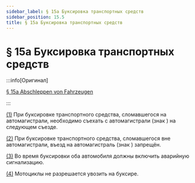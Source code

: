 ```yaml
---
sidebar_label: § 15a Буксировка транспортных средств
sidebar_position: 15.5
title: § 15a Буксировка транспортных средств
---
```


<VerifiedTranslationIcon />

# § 15a Буксировка транспортных средств

:::info[Оригинал]

[§ 15a Abschleppen von Fahrzeugen](https://www.gesetze-im-internet.de/stvo_2013/__15a.html)

:::


<span id="1">[(1)](#1)</span> При буксировке транспортного средства, сломавшегося на автомагистрали, необходимо съехать с автомагистрали (знак <TrafficSign sign="330.1" />) на следующем съезде.


<span id="2">[(2)](#2)</span> При буксировке транспортного средства, сломавшегося вне автомагистрали, въезд на автомагистраль (знак <TrafficSign sign="330.1" />) запрещён.


<span id="3">[(3)](#3)</span> Во время буксировки оба автомобиля должны включить аварийную сигнализацию.


<span id="4">[(4)](#4)</span> Мотоциклы не разрешается увозить на буксире.
